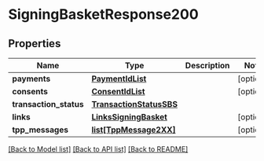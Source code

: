 # SigningBasketResponse200

## Properties
Name | Type | Description | Notes
------------ | ------------- | ------------- | -------------
**payments** | [**PaymentIdList**](PaymentIdList.md) |  | [optional] 
**consents** | [**ConsentIdList**](ConsentIdList.md) |  | [optional] 
**transaction_status** | [**TransactionStatusSBS**](TransactionStatusSBS.md) |  | 
**links** | [**LinksSigningBasket**](LinksSigningBasket.md) |  | [optional] 
**tpp_messages** | [**list[TppMessage2XX]**](TppMessage2XX.md) |  | [optional] 

[[Back to Model list]](../README.md#documentation-for-models) [[Back to API list]](../README.md#documentation-for-api-endpoints) [[Back to README]](../README.md)

